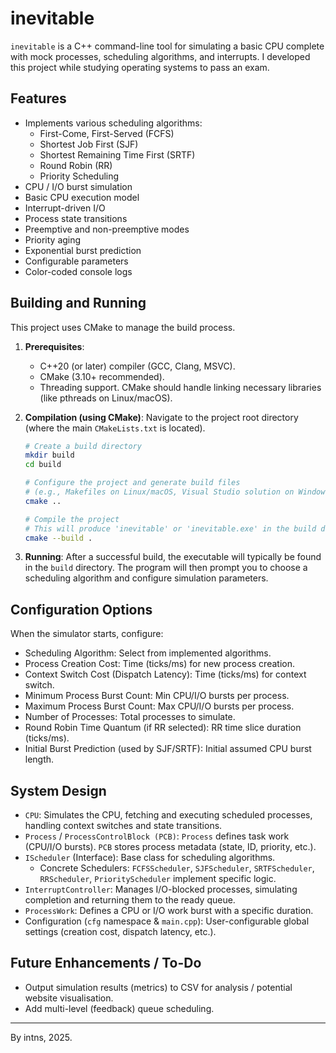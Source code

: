 # inevitable

`inevitable` is a C++ command-line tool for simulating a basic CPU complete with mock processes, scheduling algorithms, and interrupts. I developed this project while studying operating systems to pass an exam.

## Features

* Implements various scheduling algorithms:
  * First-Come, First-Served (FCFS)
  * Shortest Job First (SJF)
  * Shortest Remaining Time First (SRTF)
  * Round Robin (RR)
  * Priority Scheduling
* CPU / I/O burst simulation
* Basic CPU execution model
* Interrupt-driven I/O
* Process state transitions
* Preemptive and non-preemptive modes
* Priority aging
* Exponential burst prediction
* Configurable parameters
* Color-coded console logs

## Building and Running

This project uses CMake to manage the build process.

1. **Prerequisites**:
    * C++20 (or later) compiler (GCC, Clang, MSVC).
    * CMake (3.10+ recommended).
    * Threading support. CMake should handle linking necessary libraries (like pthreads on Linux/macOS).

2. **Compilation (using CMake)**:
    Navigate to the project root directory (where the main `CMakeLists.txt` is located).

    ```bash
    # Create a build directory
    mkdir build
    cd build

    # Configure the project and generate build files
    # (e.g., Makefiles on Linux/macOS, Visual Studio solution on Windows)
    cmake .. 

    # Compile the project
    # This will produce 'inevitable' or 'inevitable.exe' in the build directory 
    cmake --build .
    ```

3. **Running**:
    After a successful build, the executable will typically be found in the `build` directory.
    The program will then prompt you to choose a scheduling algorithm and configure simulation parameters.

## Configuration Options

When the simulator starts, configure:

* Scheduling Algorithm: Select from implemented algorithms.
* Process Creation Cost: Time (ticks/ms) for new process creation.
* Context Switch Cost (Dispatch Latency): Time (ticks/ms) for context switch.
* Minimum Process Burst Count: Min CPU/I/O bursts per process.
* Maximum Process Burst Count: Max CPU/I/O bursts per process.
* Number of Processes: Total processes to simulate.
* Round Robin Time Quantum (if RR selected): RR time slice duration (ticks/ms).
* Initial Burst Prediction (used by SJF/SRTF): Initial assumed CPU burst length.

## System Design

* `CPU`: Simulates the CPU, fetching and executing scheduled processes, handling context switches and state transitions.
* `Process` / `ProcessControlBlock (PCB)`: `Process` defines task work (CPU/I/O bursts). `PCB` stores process metadata (state, ID, priority, etc.).
* `IScheduler` (Interface): Base class for scheduling algorithms.
  * Concrete Schedulers: `FCFSScheduler`, `SJFScheduler`, `SRTFScheduler`, `RRScheduler`, `PriorityScheduler` implement specific logic.
* `InterruptController`: Manages I/O-blocked processes, simulating completion and returning them to the ready queue.
* `ProcessWork`: Defines a CPU or I/O work burst with a specific duration.
* Configuration (`cfg` namespace & `main.cpp`): User-configurable global settings (creation cost, dispatch latency, etc.).


## Future Enhancements / To-Do

* Output simulation results (metrics) to CSV for analysis / potential website visualisation.
* Add multi-level (feedback) queue scheduling.

---

By intns, 2025.
